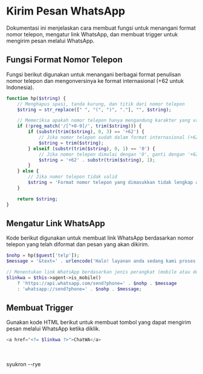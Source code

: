 # Kirim Pesan WhatsApp

Dokumentasi ini menjelaskan cara membuat fungsi untuk menangani format nomor telepon, mengatur link WhatsApp, dan membuat trigger untuk mengirim pesan melalui WhatsApp.

## Fungsi Format Nomor Telepon

Fungsi berikut digunakan untuk menangani berbagai format penulisan nomor telepon dan mengonversinya ke format internasional (+62 untuk Indonesia).

```php
function hp($string) {
    // Menghapus spasi, tanda kurung, dan titik dari nomor telepon
    $string = str_replace([" ", "(", ")", "."], "", $string);

    // Memeriksa apakah nomor telepon hanya mengandung karakter yang valid (+ dan 0-9)
    if (!preg_match('/[^+0-9]/', trim($string))) {
        if (substr(trim($string), 0, 3) == '+62') {
            // Jika nomor telepon sudah dalam format internasional (+62)
            $string = trim($string);
        } elseif (substr(trim($string), 0, 1) == '0') {
            // Jika nomor telepon dimulai dengan '0', ganti dengan '+62'
            $string = '+62' . substr(trim($string), 1);
        }
    } else {
        // Jika nomor telepon tidak valid
        $string = 'Format nomor telepon yang dimasukkan tidak lengkap atau salah!';
    }

    return $string;
}
```

## Mengatur Link WhatsApp

Kode berikut digunakan untuk membuat link WhatsApp berdasarkan nomor telepon yang telah diformat dan pesan yang akan dikirim.

```php
$nohp = hp($guest['telp']);
$message = '&text=' . urlencode('Halo! layanan anda sedang kami proses');

// Menentukan link WhatsApp berdasarkan jenis perangkat (mobile atau desktop)
$linkwa = $this->agent->is_mobile()
    ? 'https://api.whatsapp.com/send?phone=' . $nohp . $message
    : 'whatsapp://send?phone=' . $nohp . $message;
```

## Membuat Trigger

Gunakan kode HTML berikut untuk membuat tombol yang dapat mengirim pesan melalui WhatsApp ketika diklik.

```php
<a href="<?= $linkwa ?>">ChatWA</a>
```

<br><br>
syukron --rye
